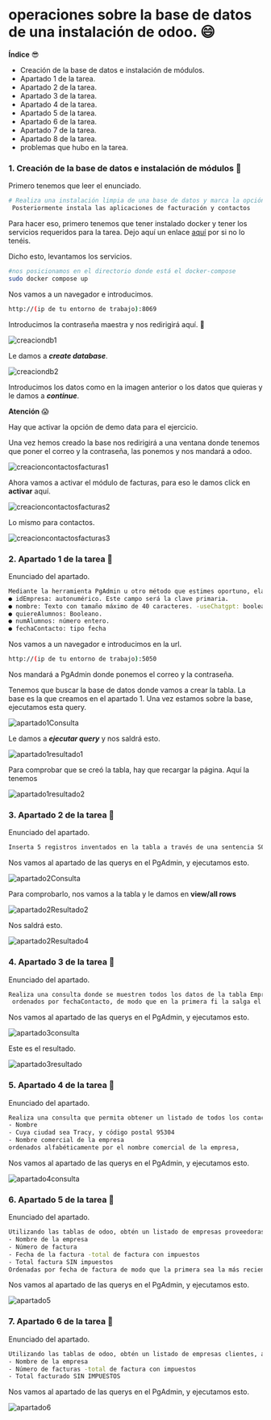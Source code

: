 # operaciones sobre la base de datos de una instalación de odoo. 😄

**Índice** 😎

- Creación de la base de datos e instalación de módulos.
- Apartado 1 de la tarea.
- Apartado 2 de la tarea.
- Apartado 3 de la tarea.
- Apartado 4 de la tarea.
- Apartado 5 de la tarea.
- Apartado 6 de la tarea.
- Apartado 7 de la tarea.
- Apartado 8 de la tarea.
- problemas que hubo en la tarea.

### 1. Creación de la base de datos e instalación de módulos 🤗

Primero tenemos que leer el enunciado.
```bash
# Realiza una instalación limpia de una base de datos y marca la opción de “Demo data”.
 Posteriormente instala las aplicaciones de facturación y contactos
```

Para hacer eso, primero tenemos que tener instalado docker y tener los servicios requeridos para la tarea. Dejo aquí un enlace [aquí](https://github.com/cristianregueiromartinez69/Tarea_10_SXE) por si no lo tenéis.

Dicho esto, levantamos los servicios.
```bash
#nos posicionamos en el directorio donde está el docker-compose
sudo docker compose up
```

Nos vamos a un navegador e introducimos.

```bash
http://(ip de tu entorno de trabajo):8069
```

Introducimos la contraseña maestra y nos redirigirá aquí. 🙂

![creaciondb1](https://github.com/user-attachments/assets/136117ef-8e23-4168-aadc-3a48010ad71d)

Le damos a ***create database***.

![creaciondb2](https://github.com/user-attachments/assets/7362046d-6467-4f8c-9c52-e917447933ed)

Introducimos los datos como en la imagen anterior o los datos que quieras y le damos a ***continue***.

**Atención** 😱

Hay que activar la opción de demo data para el ejercicio.

Una vez hemos creado la base nos redirigirá a una ventana donde tenemos que poner el correo y la contraseña, las ponemos y nos mandará a odoo.

![creacioncontactosfacturas1](https://github.com/user-attachments/assets/315056ef-2efe-441b-a71f-f8b3395e53a4)

Ahora vamos a activar el módulo de facturas, para eso le damos click en **activar** aquí.

![creacioncontactosfacturas2](https://github.com/user-attachments/assets/aacd84bf-5bf7-4916-8220-6453a784785d)

Lo mismo para contactos.

![creacioncontactosfacturas3](https://github.com/user-attachments/assets/62dff3f7-ac7b-4781-8b2d-974943657536)



### 2. Apartado 1 de la tarea 🤗

Enunciado del apartado.

```bash
Mediante la herramienta PgAdmin u otro método que estimes oportuno, elabora y ejecuta una sentencia que cree una tabla llamada “EmpresasFCT“con los siguientes campos:
● idEmpresa: autonumérico. Este campo será la clave primaria.
● nombre: Texto con tamaño máximo de 40 caracteres. -useChatgpt: booleano, por defecto a true
● quiereAlumnos: Booleano.
● numAlumnos: número entero.
● fechaContacto: tipo fecha
```

Nos vamos a un navegador e introducimos en la url.

```bash
http://(ip de tu entorno de trabajo):5050
```
Nos mandará a PgAdmin donde ponemos el correo y la contraseña.

Tenemos que buscar la base de datos donde vamos a crear la tabla. La base es la que creamos en el apartado 1.
Una vez estamos sobre la base, ejecutamos esta query.

![apartado1Consulta](https://github.com/user-attachments/assets/f5ecc3fb-f1b8-4af5-a9ec-ebe816fc9a07)

Le damos a ***ejecutar query*** y nos saldrá esto.

![apartado1resultado1](https://github.com/user-attachments/assets/153b3f48-662e-417a-bbe5-0db6ce6c8342)

Para comprobar que se creó la tabla, hay que recargar la página. Aquí la tenemos

![apartado1resultado2](https://github.com/user-attachments/assets/8ac8627a-0ee9-4005-a9e9-6b78948ee190)

### 3. Apartado 2 de la tarea 🤗

Enunciado del apartado.

```bash
Inserta 5 registros inventados en la tabla a través de una sentencia SQL.
```

Nos vamos al apartado de las querys en el PgAdmin, y ejecutamos esto.

![apartado2Consulta](https://github.com/user-attachments/assets/bebed270-8f3f-4cd7-8895-50bb7809f4b4)

Para comprobarlo, nos vamos a la tabla y le damos en **view/all rows**

![apartado2Resultado2](https://github.com/user-attachments/assets/97c8c24f-3fbe-40cb-84aa-536443072c30)

Nos saldrá esto.

![apartado2Resultado4](https://github.com/user-attachments/assets/5e880a5a-048a-4552-9d3c-2d94b2400944)


### 4. Apartado 3 de la tarea 🤗

Enunciado del apartado.

```bash
Realiza una consulta donde se muestren todos los datos de la tabla EmpresasFCT
 ordenados por fechaContacto, de modo que en la primera fi la salga el que tenga la fecha más reciente
```

Nos vamos al apartado de las querys en el PgAdmin, y ejecutamos esto.

![apartado3consulta](https://github.com/user-attachments/assets/3203c19d-7425-4845-aba3-8067f4b2febe)

Este es el resultado.

![apartado3resultado](https://github.com/user-attachments/assets/5b42174c-ca3c-4270-8832-7211d8e30121)

### 5. Apartado 4 de la tarea 🤗

Enunciado del apartado.

```bash
Realiza una consulta que permita obtener un listado de todos los contactos de Odoo (no empresas) con la siguiente información:
- Nombre
- Cuya ciudad sea Tracy, y código postal 95304
- Nombre comercial de la empresa
ordenados alfabéticamente por el nombre comercial de la empresa,
```

Nos vamos al apartado de las querys en el PgAdmin, y ejecutamos esto.

![apartado4consulta](https://github.com/user-attachments/assets/0d809fcb-e607-415c-b07f-7fc149211540)

### 6. Apartado 5 de la tarea 🤗

Enunciado del apartado.

```bash
Utilizando las tablas de odoo, obtén un listado de empresas proveedoras, que han emitido algún reembolso (facturas rectifi cativas de proveedor)
- Nombre de la empresa
- Número de factura
- Fecha de la factura -total de factura con impuestos
- Total factura SIN impuestos
Ordenadas por fecha de factura de modo que la primera sea la más reciente.
```

Nos vamos al apartado de las querys en el PgAdmin, y ejecutamos esto.

![apartado5](https://github.com/user-attachments/assets/ce5908eb-14bd-4a67-9c98-d1a46fb5e7c3)


### 7. Apartado 6 de la tarea 🤗

Enunciado del apartado.

```bash
Utilizando las tablas de odoo, obtén un listado de empresas clientes, a las que se les ha emitido más de dos facturas de venta (solo venta) confi rmadas, mostrando los siguientes datos:
- Nombre de la empresa
- Número de facturas -total de factura con impuestos
- Total facturado SIN IMPUESTOS
```

Nos vamos al apartado de las querys en el PgAdmin, y ejecutamos esto.

![apartado6](https://github.com/user-attachments/assets/38d116dd-5af1-49d9-afb8-56626ffa873a)







